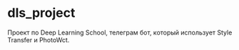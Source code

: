 # dls_project
Проект по Deep Learning School, телеграм бот, который использует Style Transfer и PhotoWct.
